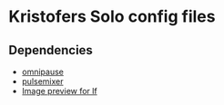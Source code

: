 # Kristofers Solo config files
## Dependencies
* [omnipause](https://github.com/mel00010/OmniPause)
* [pulsemixer](https://github.com/GeorgeFilipkin/pulsemixer)
* [Image preview for lf](https://github.com/cirala/lfimg)


